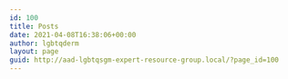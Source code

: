 ```yaml
---
id: 100
title: Posts
date: 2021-04-08T16:38:06+00:00
author: lgbtqderm
layout: page
guid: http://aad-lgbtqsgm-expert-resource-group.local/?page_id=100
---
```


